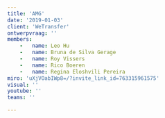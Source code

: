 ```yaml
---
title: 'AMG'
date: '2019-01-03'
client: 'WeTransfer'
ontwerpvraag: ''
members:
    -   name: Leo Hu
    -   name: Bruna de Silva Gerage
    -   name: Roy Vissers
    -   name: Rico Boeren
    -   name: Regina Eloshvili Pereira
miro: 'uXjVOabIWp8=/?invite_link_id=763315961575'
visual: ''
youtube: ''
teams: ''

---
```



 

